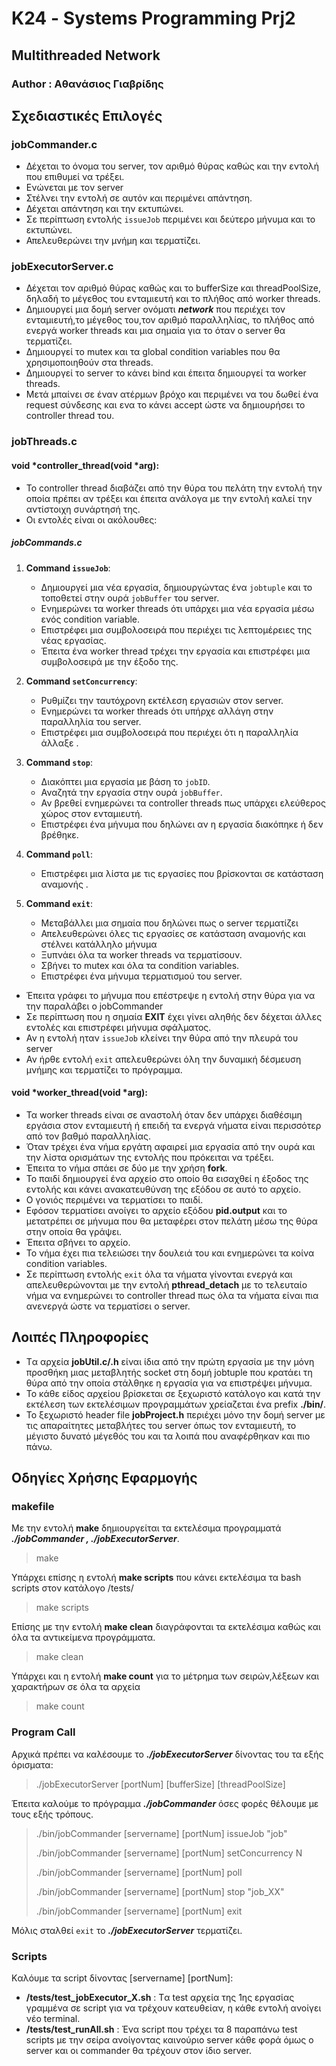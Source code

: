 # Κ24 - Systems Programming Prj2
## Multithreaded Network

### Author : Αθανάσιος Γιαβρίδης 

## Σχεδιαστικές Επιλογές
 
### jobCommander.c
- Δέχεται το όνομα του server, τον αριθμό θύρας καθώς και την εντολή που επιθυμεί να τρέξει.
-  Ενώνεται με τον server
-  Στέλνει την εντολή σε αυτόν και περιμένει απάντηση.
-  Δέχεται απάντηση και την εκτυπώνει.
-  Σε περίπτωση εντολής `issueJob` περιμένει και δεύτερο μήνυμα και το εκτυπώνει.
-  Απελευθερώνει την μνήμη και τερματίζει.
### jobExecutorServer.c
- Δέχεται τον αριθμό θύρας καθώς και το bufferSize και threadPoolSize, δηλαδή το μέγεθος του ενταμιευτή και το πλήθος από worker threads.
- Δημιουργεί μια δομή server ονόματι ***network*** που περιέχει τον ενταμιευτή,το μέγεθος του,τον αριθμό παραλληλίας, το πλήθος από ενεργά worker threads και μια σημαία για το όταν ο server θα τερματίζει.
- Δημιουργεί τo mutex και τα global condition variables που θα χρησιμοποιηθούν στα threads.
- Δημιουργεί το server το κάνει bind και έπειτα δημιουργεί τα worker threads.
- Μετά μπαίνει σε έναν ατέρμων βρόχο και περιμένει να του δωθεί ένα request σύνδεσης και ενα το κάνει accept ώστε να δημιουρήσει το controller thread του.
### jobThreads.c
#### **void** ***controller_thread(void** ***arg):** 
-  Το controller thread διαβάζει από την θύρα του πελάτη την εντολή την οποία πρέπει αν τρέξει και έπειτα ανάλογα με την εντολή καλεί την αντίστοιχη συνάρτησή της.
- Οι εντολές είναι οι ακόλουθες:
##### jobCommands.c
1.  **Command `issueJob`**:
    
    -   Δημιουργεί μια νέα εργασία, δημιουργώντας ένα `jobtuple` και το τοποθετεί στην ουρά `jobBuffer` του server.
    -   Eνημερώνει τα worker threads ότι υπάρχει μια νέα εργασία μέσω ενός condition variable.
    -   Επιστρέφει μια συμβολοσειρά που περιέχει τις λεπτομέρειες της νέας εργασίας.
    -   Έπειτα ένα worker thread τρέχει την εργασία και επιστρέφει μια συμβολοσειρά με την έξοδο της.

2.  **Command `setConcurrency`**:
    
    -   Ρυθμίζει την ταυτόχρονη εκτέλεση εργασιών στον server.
    -   Ενημερώνει τα worker threads ότι υπήρχε αλλάγη στην παραλληλία του server.
    -   Επιστρέφει μια συμβολοσειρά που περιέχει ότι η παραλληλία άλλαξε .

3.  **Command `stop`**:
    
    -   Διακόπτει μια εργασία με βάση το `jobID`.
    -   Αναζητά την εργασία στην ουρά `jobBuffer`.
    -   Αν βρεθεί ενημερώνει τα controller threads πως υπάρχει ελεύθερος χώρος στον ενταμιευτή.
    -   Επιστρέφει ένα μήνυμα που δηλώνει αν η εργασία διακόπηκε ή δεν βρέθηκε.

4.  **Command `poll`**:
    
    -   Επιστρέφει μια λίστα με τις εργασίες που βρίσκονται σε κατάσταση αναμονής .
5.  **Command `exit`**:
    
    -   Μεταβάλλει μια σημαία που δηλώνει πως ο server τερματίζει
    -   Απελευθερώνει όλες τις εργασίες σε κατάσταση αναμονής και στέλνει κατάλληλο μήνυμα
    -   Ξυπνάει όλα τα worker threads να τερματίσουν.
    -   Σβήνει το mutex και όλα τα condition variables.
    -   Επιστρέφει ένα μήνυμα τερματισμού του server.
    
  - Έπειτα γράφει το μήνυμα που επέστρεψε η εντολή στην θύρα για να την παραλάβει ο jobCommander
  - Σε περίπτωση που η σημαία **EXIT** έχει γίνει αληθής δεν δέχεται άλλες εντολές και επιστρέφει μήνυμα σφάλματος.
  - Αν η εντολή ηταν `issueJob` κλείνει την θύρα από την πλευρά του server
  - Αν ήρθε εντολή `exit`    απελευθερώνει όλη την δυναμική δέσμευση μνήμης και τερματίζει το πρόγραμμα. 
#### **void** ***worker_thread(void** ***arg):**
 - Τα worker threads είναι σε αναστολή όταν δεν υπάρχει διαθέσιμη εργάσια στον ενταμιευτή ή επειδή τα ενεργά νήματα είναι περισσότερ από τον βαθμό παραλληλίας.
 -  Όταν τρέχει ένα νήμα εργάτη αφαιρεί μια εργασία από την ουρά και την λίστα ορισμάτων της εντολής που πρόκειται να τρέξει.
 - Έπειτα το νήμα σπάει σε δύο με την χρήση **fork**.
 - Το παιδί δημιουργεί ένα αρχείο στο οποίο θα εισαχθεί η έξοδος της εντολής και κάνει ανακατευθύνση της εξόδου σε αυτό το αρχείο.
 - Ο γονιός περιμένει να τερματίσει το παιδί.
 - Εφόσον τερματίσει ανοίγει το αρχείο εξόδου **pid.output** και το μετατρέπει σε μήνυμα που θα μεταφέρει στον πελάτη μέσω της θύρα στην οποία θα γράψει.
 - Έπειτα σβήνει το αρχείο.
 - Το νήμα έχει πια τελειώσει την δουλειά του και ενημερώνει τα κοίνα condition variables.
 - Σε περίπτωση εντολής  `exit` όλα τα νήματα γίνονται ενεργά και απελευθερώνονται με την εντολή **pthread_detach** με το τελευταίο νήμα να ενημερώνει το controller thread πως όλα τα νήματα είναι πια ανενεργά ώστε να τερματίσει ο server.
## Λοιπές Πληροφορίες 
- Tα αρχεία **jobUtil.c/.h** είναι ίδια από την πρώτη εργασία με την μόνη προσθήκη μιας μεταβλητής socket στη δομή jobtuple που κρατάει τη θύρα από την οποία στάλθηκε η εργασία για να επιστρέψει μήνυμα.
- Το κάθε είδος αρχείου βρίσκεται σε ξεχωριστό κατάλογο και κατά την εκτέλεση των εκτελέσιμων προγραμμάτων χρείαζεται ένα prefix **./bin/**.
- Το ξεχωριστό header file **jobProject.h** περιέχει μόνο την δομή server με τις απαραίτητες μεταβλήτες του server όπως τον ενταμιευτή, το μέγιστο δυνατό μέγεθός του και τα λοιπά που αναφέρθηκαν και πιο πάνω.  
## Οδηγίες Χρήσης Εφαρμογής
### makefile
Με την εντολή **make** δημιουργείται τα εκτελέσιμα πρoγραμματά ***./jobCommander , ./jobExecutorServer***.
> make 

Υπάρχει επίσης η εντολή **make scripts** που κάνει εκτελέσιμα τα bash scripts στον κατάλογο /tests/
> make scripts

Επίσης με την εντολή **make clean** διαγράφονται τα εκτελέσιμα καθώς και όλα τα αντικείμενα προγράμματα.
> make clean

Υπάρχει και η εντολή **make count** για το μέτρημα των σειρών,λέξεων και χαρακτήρων σε όλα τα αρχεία
> make count

### Program Call
Αρχικά πρέπει να καλέσουμε το ***./jobExecutorServer*** δίνοντας του τα εξής όρισματα:
> ./jobExecutorServer [portNum] [bufferSize] [threadPoolSize]

Έπειτα καλούμε το πρόγραμμα ***./jobCommander*** όσες φορές θέλουμε με τους εξής τρόπους.

> ./bin/jobCommander [servername] [portNum] issueJob "job"
>
> ./bin/jobCommander  [servername] [portNum] setConcurrency  N
>
> ./bin/jobCommander [servername] [portNum] poll 
>
> ./bin/jobCommander  [servername] [portNum] stop "job_XX"
>
> ./bin/jobCommander [servername] [portNum] exit
>

Μόλις σταλθεί `exit` το ***./jobExecutorServer*** τερματίζει.

### Scripts
Kαλόυμε τα script δίνοντας [servername] [portNum]:
- **/tests/test_jobExecutor_X.sh** : Tα test αρχεία της 1ης εργασίας γραμμένα σε script για να τρέχουν κατευθείαν, η κάθε εντολή ανοίγει νέο terminal.
- **/tests/test_runAll.sh** : Ένα script που τρέχει τα 8 παραπάνω test scripts με την σείρα ανοίγοντας καινούριο server κάθε φορά όμως ο server και οι commander θα τρέχουν στον ίδιο server. 


